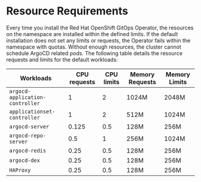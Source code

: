 # Resource Requirements

Every time you install the Red Hat OpenShift GitOps Operator, the resources on the namespace are installed within the defined limits. If the default installation does not set any limits or requests, the Operator fails within the namespace with quotas. Without enough resources, the cluster cannot schedule ArgoCD related pods. The following table details the resource requests and limits for the default workloads:

| Workloads | CPU requests | CPU limits | Memory Requests | Memory Limits |
| --- | --- | --- | --- | --- |
| `argocd-application-controller` | 1 | 2 | 1024M | 2048M |
| `applicationset-controller` | 1 | 2 | 512M | 1024M |
| `argocd-server` | 0.125 | 0.5 | 128M | 256M |
| `argocd-repo-server` | 0.5 | 1 | 256M | 1024M |
| `argocd-redis` | 0.25 | 0.5 | 128M | 256M |
| `argocd-dex` | 0.25 | 0.5 | 128M | 256M |
| `HAProxy` | 0.25 | 0.5 | 128M | 256M |
